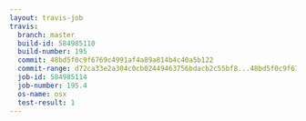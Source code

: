 ```yaml
---
layout: travis-job
travis:
  branch: master
  build-id: 584985110
  build-number: 195
  commit: 48bd5f0c9f6769c4991af4a89a814b4c40a5b122
  commit-range: d72ca33e2a304c0cb02449463756bdacb2c55bf8...48bd5f0c9f6769c4991af4a89a814b4c40a5b122
  job-id: 584985114
  job-number: 195.4
  os-name: osx
  test-result: 1
---
```

